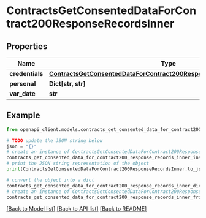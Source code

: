 # ContractsGetConsentedDataForContract200ResponseRecordsInner


## Properties

Name | Type | Description | Notes
------------ | ------------- | ------------- | -------------
**credentials** | [**ContractsGetConsentedDataForContract200ResponseRecordsInnerCredentials**](ContractsGetConsentedDataForContract200ResponseRecordsInnerCredentials.md) |  | 
**personal** | **Dict[str, str]** |  | 
**var_date** | **str** |  | 

## Example

```python
from openapi_client.models.contracts_get_consented_data_for_contract200_response_records_inner import ContractsGetConsentedDataForContract200ResponseRecordsInner

# TODO update the JSON string below
json = "{}"
# create an instance of ContractsGetConsentedDataForContract200ResponseRecordsInner from a JSON string
contracts_get_consented_data_for_contract200_response_records_inner_instance = ContractsGetConsentedDataForContract200ResponseRecordsInner.from_json(json)
# print the JSON string representation of the object
print(ContractsGetConsentedDataForContract200ResponseRecordsInner.to_json())

# convert the object into a dict
contracts_get_consented_data_for_contract200_response_records_inner_dict = contracts_get_consented_data_for_contract200_response_records_inner_instance.to_dict()
# create an instance of ContractsGetConsentedDataForContract200ResponseRecordsInner from a dict
contracts_get_consented_data_for_contract200_response_records_inner_from_dict = ContractsGetConsentedDataForContract200ResponseRecordsInner.from_dict(contracts_get_consented_data_for_contract200_response_records_inner_dict)
```
[[Back to Model list]](../README.md#documentation-for-models) [[Back to API list]](../README.md#documentation-for-api-endpoints) [[Back to README]](../README.md)


